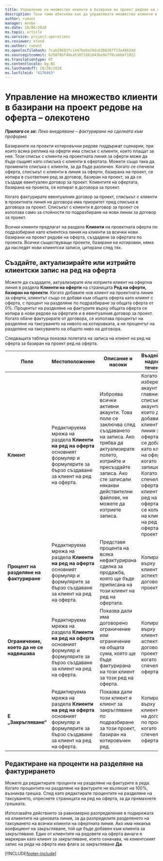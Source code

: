 ```yaml
---
title: Управление на множество клиенти в базирани на проект редове на оферта – олекотено
description: Тази тема обяснява как да управлявате множество клиенти в базирани на проект редове на оферта.
author: rumant
manager: Annbe
ms.date: 10/06/2020
ms.topic: article
ms.service: project-operations
ms.reviewer: kfend
ms.author: rumant
ms.openlocfilehash: 7cab29693fc1447beba74dc6266367f13e48634d
ms.sourcegitcommit: 625878bf48ea530f3381843be0e778cebbbf1922
ms.translationtype: HT
ms.contentlocale: bg-BG
ms.lasthandoff: 10/30/2020
ms.locfileid: "4176463"
---
```

# <a name="manage-multiple-customers-on-project-based-quote-lines---lite"></a>Управление на множество клиенти в базирани на проект редове на оферта – олекотено

_**Прилага се за:** Леко внедряване – фактуриране на сделката към проформа_

Базираните на проекти котировъчни редове поддържат сценарии, при които всяка реплика на оферти има списък с клиенти, които плащат за нея. Този списък с клиенти на проектната линия за оферти може да бъде същият като списъка с клиенти в офертата. Можете също така да промените списъка с клиенти, за да бъде различен. Когато се спечели оферта, списъкът с клиенти в линия за оферти, базирана на проект, се копира в съответния ред за договор, базиран на проект, за да се създаде евентуален договор за проект. Клиентите на офертата, базирана на проекта, се копират в договора за проект.

Когато фактурирате евентуалния договор за проект, списъкът с клиенти в проектната линия на договора има приоритет пред списъка в договора за проект. Списъкът с клиенти в договор за проект се използва само за стойности по подразбиране на нови линии за договор за проект.

Всички клиенти предлагат на раздела **Клиенти** на проектната оферта по подразбиране като клиентска линия на клиенти за всички нови базирани на проект редове на оферта, създадени за офертата по проекта. Всички съществуващи проекти, базирани на котировки, няма да наследят нови клиентски записи, цитирани след тях.

## <a name="create-update-or-delete-a-quote-line-customer-record"></a>Създайте, актуализирайте или изтрийте клиентски запис на ред на оферта

Можете да създадете, актуализирате или изтриете клиент на офертна линия в раздела **Клиенти на оферти** на страницата **Ред на оферти, базиран на проекти**. Когато добавите нов клиент на проектната линия за оферти, клиентът също се добавя към общата оферта като клиент с оферта, с процент на разделяне по подразбиране за общата оферта от 0%. Процентът на разделяне на фактурите върху общата оферта се копира в нови редове на офертите и в евентуалния договор за проект. Когато обаче фактурирате от договора, се използва процентът на разделяне на таксуването на нивото на котировката, а не процентът на разделяне на таксуването на общото ниво на договора. 

Следващата таблица показва полетата на записа на клиент на ред на оферта за базиран на проект ред на оферта.

| Поле | Местоположение | Описание и насоки | Въздействие надолу по течението |
| --- | --- | --- | --- |
| **Клиент** | Редактируема мрежа на раздела **Клиенти на ред на оферта** основният формуляр и формулярите за бързо създаване за клиент на ред на оферта. | Изброява всички активни акаунти. Това поле се заключва след създаването на записа. Ако трябва да актуализирате полето, изтрийте и пресъздайте записа. Ако сте записали някакви действителни файлове, не можете да изтриете записа. | Когато изберете акаунт от главния списък с акаунти, които да добавите, клиентът на линия за оферта също се добавя като клиент на офертата, когато го запишете. Когато бъде спечелена оферта, клиентите на ред на оферта също се копират на клиентите на ред на оферта по проекта. |
| **Процент на разделяне на фактуриране** | Редактируема мрежа на раздела **Клиенти на ред на оферта** основният формуляр и формулярите за бързо създаване за клиент на ред на оферта. | Представя процента на всяка нефактурирана сделка за продажба, която ще бъде приписана на този клиент на ред на офертата. | Копира се върху клиентите на аспекти на договор по проект. |
| **Ограничение, което да не се надвишава** | Редактируема мрежа на раздела **Клиенти на ред на оферта** основният формуляр и формулярите за бързо създаване за клиент на ред на оферта. | Показва дали има договорено ограничение или ограничение на общата сума, която ще бъде фактурирана на този клиент за този ред на оферта. | Копира се върху клиентските аспекти на договор по проекта, когато се спечели оферта. |
| **Е „Закръгляване“** | Редактируема мрежа на раздела **Клиенти на ред на оферта** основният формуляр и формулярите за бързо създаване за клиент на ред на оферта. | Показва дали този клиент е клиент за закръгляване по подразбиране за този проект, базиран на котировъчен ред. | Копира се върху клиентските на договор по проекта, когато се спечели оферта. |

## <a name="edit-billing-split-percentages"></a>Редактиране на проценти на разделяне на фактурирането

Можете да редактирате проценти на разделяне на фактурите в реда. Когато процентите на разделяне на фактурите не възлизат на 100%, възниква грешка. След като редактирате процентите на разделяне на таксуването, опреснете страницата на ред на оферта, за да премахнете грешката.

Използвайте действието за равномерно разпределение в подмрежата на клиентите на ценовата линия, за да разпределите разделянето на таксуването на всички клиенти на офертната линия. Ако има някакъв коефициент на закръгляване, той ще бъде добавен към клиента за закръгляване. Един от клиентите на редовете на оферта винаги е маркиран като клиент за закръгляване, което означава, че клиентският запис на реда на оферта има флага за закръгляване **Да**. 


[!INCLUDE[footer-include](../../includes/footer-banner.md)]